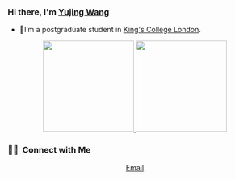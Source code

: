 ### Hi there, I'm [Yujing Wang](https://github.com/JimWang97)

- 👋I’m a postgraduate student in [King's College London](https://www.kcl.ac.uk/).

<p align="center">
<a href="https://github.com/JimWang97">
  <img height="180em" src="https://github-readme-stats.vercel.app/api/wakatime?username=JimWang97&show_icons=true&theme=vue&include_all_commits=true&count_private=true"/>
  <img height="180em" src="https://github-readme-stats-eight-theta.vercel.app/api/top-langs/?username=JimWang97&layout=compact&langs_count=8&theme=vue&count_private=true"/>
</a>
</p>

### 🤝🏻 &nbsp;Connect with Me

<p align="center">
  <a href="mailto:striver13_wang@163.com">Email</a>
</p>
